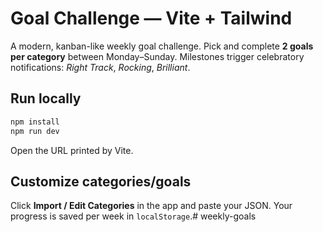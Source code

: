 # Goal Challenge — Vite + Tailwind

A modern, kanban-like weekly goal challenge. Pick and complete **2 goals per category** between Monday–Sunday.
Milestones trigger celebratory notifications: *Right Track*, *Rocking*, *Brilliant*.

## Run locally
```bash
npm install
npm run dev
```
Open the URL printed by Vite.

## Customize categories/goals
Click **Import / Edit Categories** in the app and paste your JSON. Your progress is saved per week in `localStorage`.# weekly-goals
